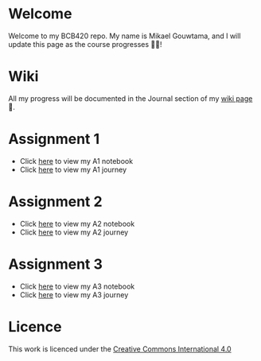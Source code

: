 # Welcome
Welcome to my BCB420 repo. My name is Mikael Gouwtama, and I will update this page as the course progresses 🧑‍🔬!

# Wiki
All my progress will be documented in the Journal section of my [wiki page](https://github.com/bcb420-2024/Mikael_Gouwtama/wiki) 📝.

# Assignment 1
* Click [here](https://github.com/bcb420-2024/Mikael_Gouwtama/blob/main/A1/A1_MikaelGouwtama.Rmd) to view my A1 notebook
* Click [here](https://github.com/bcb420-2024/Mikael_Gouwtama/wiki/A1) to view my A1 journey

# Assignment 2
* Click [here](https://github.com/bcb420-2024/Mikael_Gouwtama/blob/main/A2/A2_MikaelGouwtama.Rmd) to view my A2 notebook
* Click [here](https://github.com/bcb420-2024/Mikael_Gouwtama/wiki/A2) to view my A2 journey

# Assignment 3
* Click [here](https://github.com/bcb420-2024/Mikael_Gouwtama/blob/main/A3/A3_MikaelGouwtama.rmd) to view my A3 notebook
* Click [here](https://github.com/bcb420-2024/Mikael_Gouwtama/wiki/A3) to view my A3 journey

# Licence
This work is licenced under the [Creative Commons International 4.0](https://creativecommons.org/licenses/by/4.0/) 
